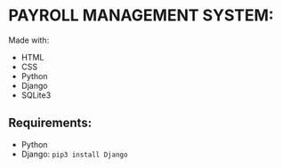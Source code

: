 # PAYROLL MANAGEMENT SYSTEM:


Made with:
<ul>
    <li>HTML</li>
    <li>CSS</li>
    <li>Python</li>
    <li>Django</li>
    <li>SQLite3</li>
</ul>

## Requirements:

<ul>
    <li>Python</li>
    <li>Django: <code>pip3 install Django</code></li>
</ul>


